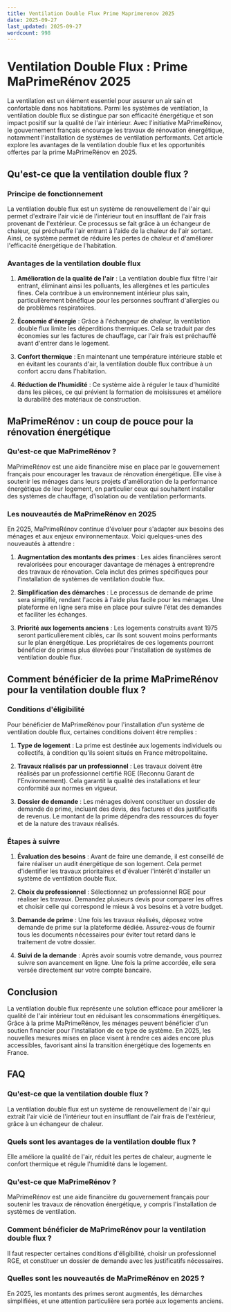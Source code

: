 ```yaml
---
title: Ventilation Double Flux Prime Maprimerenov 2025
date: 2025-09-27
last_updated: 2025-09-27
wordcount: 998
---
```


# Ventilation Double Flux : Prime MaPrimeRénov 2025

La ventilation est un élément essentiel pour assurer un air sain et confortable dans nos habitations. Parmi les systèmes de ventilation, la ventilation double flux se distingue par son efficacité énergétique et son impact positif sur la qualité de l'air intérieur. Avec l'initiative MaPrimeRénov, le gouvernement français encourage les travaux de rénovation énergétique, notamment l'installation de systèmes de ventilation performants. Cet article explore les avantages de la ventilation double flux et les opportunités offertes par la prime MaPrimeRénov en 2025.

## Qu'est-ce que la ventilation double flux ?

### Principe de fonctionnement

La ventilation double flux est un système de renouvellement de l'air qui permet d'extraire l'air vicié de l'intérieur tout en insufflant de l'air frais provenant de l'extérieur. Ce processus se fait grâce à un échangeur de chaleur, qui préchauffe l'air entrant à l'aide de la chaleur de l'air sortant. Ainsi, ce système permet de réduire les pertes de chaleur et d'améliorer l'efficacité énergétique de l'habitation.

### Avantages de la ventilation double flux

1. **Amélioration de la qualité de l'air** : La ventilation double flux filtre l'air entrant, éliminant ainsi les polluants, les allergènes et les particules fines. Cela contribue à un environnement intérieur plus sain, particulièrement bénéfique pour les personnes souffrant d'allergies ou de problèmes respiratoires.

2. **Économie d'énergie** : Grâce à l'échangeur de chaleur, la ventilation double flux limite les déperditions thermiques. Cela se traduit par des économies sur les factures de chauffage, car l'air frais est préchauffé avant d'entrer dans le logement.

3. **Confort thermique** : En maintenant une température intérieure stable et en évitant les courants d'air, la ventilation double flux contribue à un confort accru dans l'habitation.

4. **Réduction de l'humidité** : Ce système aide à réguler le taux d'humidité dans les pièces, ce qui prévient la formation de moisissures et améliore la durabilité des matériaux de construction.

## MaPrimeRénov : un coup de pouce pour la rénovation énergétique

### Qu'est-ce que MaPrimeRénov ?

MaPrimeRénov est une aide financière mise en place par le gouvernement français pour encourager les travaux de rénovation énergétique. Elle vise à soutenir les ménages dans leurs projets d'amélioration de la performance énergétique de leur logement, en particulier ceux qui souhaitent installer des systèmes de chauffage, d'isolation ou de ventilation performants.

### Les nouveautés de MaPrimeRénov en 2025

En 2025, MaPrimeRénov continue d'évoluer pour s'adapter aux besoins des ménages et aux enjeux environnementaux. Voici quelques-unes des nouveautés à attendre :

1. **Augmentation des montants des primes** : Les aides financières seront revalorisées pour encourager davantage de ménages à entreprendre des travaux de rénovation. Cela inclut des primes spécifiques pour l'installation de systèmes de ventilation double flux.

2. **Simplification des démarches** : Le processus de demande de prime sera simplifié, rendant l'accès à l'aide plus facile pour les ménages. Une plateforme en ligne sera mise en place pour suivre l'état des demandes et faciliter les échanges.

3. **Priorité aux logements anciens** : Les logements construits avant 1975 seront particulièrement ciblés, car ils sont souvent moins performants sur le plan énergétique. Les propriétaires de ces logements pourront bénéficier de primes plus élevées pour l'installation de systèmes de ventilation double flux.

## Comment bénéficier de la prime MaPrimeRénov pour la ventilation double flux ?

### Conditions d'éligibilité

Pour bénéficier de MaPrimeRénov pour l'installation d'un système de ventilation double flux, certaines conditions doivent être remplies :

1. **Type de logement** : La prime est destinée aux logements individuels ou collectifs, à condition qu'ils soient situés en France métropolitaine.

2. **Travaux réalisés par un professionnel** : Les travaux doivent être réalisés par un professionnel certifié RGE (Reconnu Garant de l'Environnement). Cela garantit la qualité des installations et leur conformité aux normes en vigueur.

3. **Dossier de demande** : Les ménages doivent constituer un dossier de demande de prime, incluant des devis, des factures et des justificatifs de revenus. Le montant de la prime dépendra des ressources du foyer et de la nature des travaux réalisés.

### Étapes à suivre

1. **Évaluation des besoins** : Avant de faire une demande, il est conseillé de faire réaliser un audit énergétique de son logement. Cela permet d'identifier les travaux prioritaires et d'évaluer l'intérêt d'installer un système de ventilation double flux.

2. **Choix du professionnel** : Sélectionnez un professionnel RGE pour réaliser les travaux. Demandez plusieurs devis pour comparer les offres et choisir celle qui correspond le mieux à vos besoins et à votre budget.

3. **Demande de prime** : Une fois les travaux réalisés, déposez votre demande de prime sur la plateforme dédiée. Assurez-vous de fournir tous les documents nécessaires pour éviter tout retard dans le traitement de votre dossier.

4. **Suivi de la demande** : Après avoir soumis votre demande, vous pourrez suivre son avancement en ligne. Une fois la prime accordée, elle sera versée directement sur votre compte bancaire.

## Conclusion

La ventilation double flux représente une solution efficace pour améliorer la qualité de l'air intérieur tout en réduisant les consommations énergétiques. Grâce à la prime MaPrimeRénov, les ménages peuvent bénéficier d'un soutien financier pour l'installation de ce type de système. En 2025, les nouvelles mesures mises en place visent à rendre ces aides encore plus accessibles, favorisant ainsi la transition énergétique des logements en France. 

## FAQ

### Qu'est-ce que la ventilation double flux ?

La ventilation double flux est un système de renouvellement de l'air qui extrait l'air vicié de l'intérieur tout en insufflant de l'air frais de l'extérieur, grâce à un échangeur de chaleur.

### Quels sont les avantages de la ventilation double flux ?

Elle améliore la qualité de l'air, réduit les pertes de chaleur, augmente le confort thermique et régule l'humidité dans le logement.

### Qu'est-ce que MaPrimeRénov ?

MaPrimeRénov est une aide financière du gouvernement français pour soutenir les travaux de rénovation énergétique, y compris l'installation de systèmes de ventilation.

### Comment bénéficier de MaPrimeRénov pour la ventilation double flux ?

Il faut respecter certaines conditions d'éligibilité, choisir un professionnel RGE, et constituer un dossier de demande avec les justificatifs nécessaires.

### Quelles sont les nouveautés de MaPrimeRénov en 2025 ?

En 2025, les montants des primes seront augmentés, les démarches simplifiées, et une attention particulière sera portée aux logements anciens.